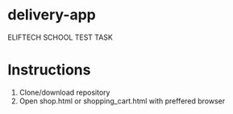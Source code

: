 # delivery-app
ELIFTECH SCHOOL TEST TASK
# Instructions
1. Clone/download repository
2. Open shop.html or shopping_cart.html with preffered browser
